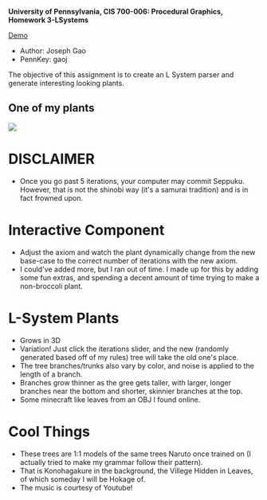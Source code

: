 **University of Pennsylvania, CIS 700-006: Procedural Graphics, Homework 3-LSystems**

[Demo](http://josephgao.me/Project3-LSystems/)

* Author: Joseph Gao
* PennKey: gaoj

The objective of this assignment is to create an L System parser and generate interesting looking plants. 

One of my plants
----------------
![](./screenshot_1)

# DISCLAIMER
- Once you go past 5 iterations, your computer may commit Seppuku. However, that is not the shinobi way (it's a samurai tradition) and is in fact frowned upon.

# Interactive Component
- Adjust the axiom and watch the plant dynamically change from the new base-case to the correct number of iterations with the new axiom.
- I could've added more, but I ran out of time. I made up for this by adding some fun extras, and spending a decent amount of time trying to make a non-broccoli plant.

# L-System Plants
- Grows in 3D
- Variation! Just click the iterations slider, and the new (randomly generated based off of my rules) tree will take the old one's place.
- The tree branches/trunks also vary by color, and noise is applied to the length of a branch.
- Branches grow thinner as the gree gets taller, with larger, longer branches near the bottom and shorter, skinnier branches at the top.
- Some minecraft like leaves from an OBJ I found online.

# Cool Things
- These trees are 1:1 models of the same trees Naruto once trained on (I actually tried to make my grammar follow their pattern).
- That is Konohagakure in the background, the Villege Hidden in Leaves, of which someday I will be Hokage of. 
- The music is courtesy of Youtube!
